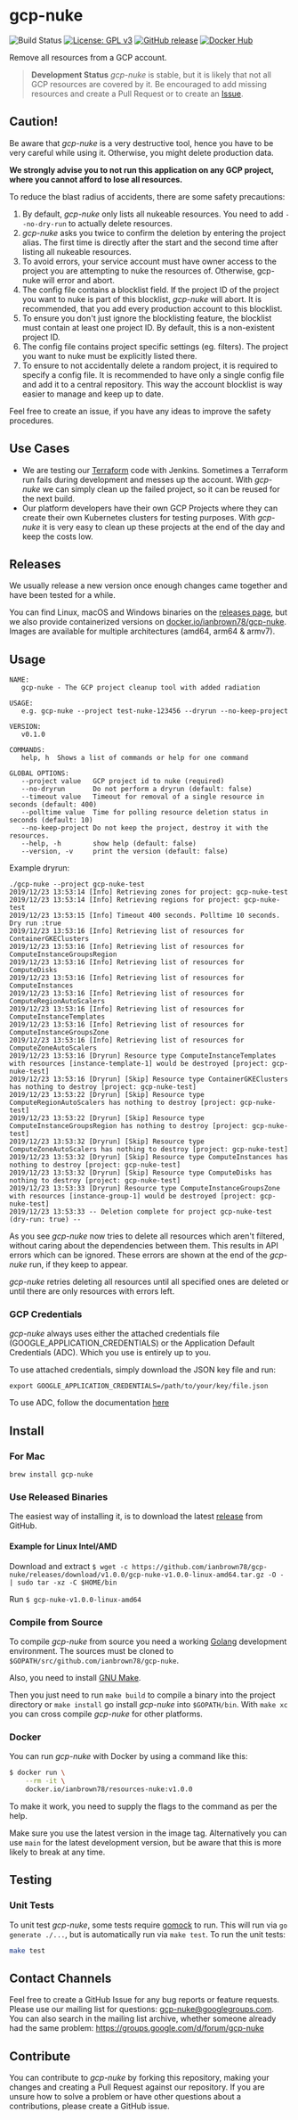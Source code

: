 # gcp-nuke

![Build Status](https://github.com/ianbrown78/gcp-nuke/actions/workflows/Golang%20CI/badge.svg)
[![License: GPL v3](https://img.shields.io/badge/License-GPLv3-blue.svg)](https://github.com/ianbrown78/gcp-nuke/blob/master/LICENSE)
[![GitHub release](https://img.shields.io/github/release/ianbrown78/gcp-nuke.svg)](https://github.com/ianbrown78/gcp-nuke/releases)
[![Docker Hub](https://img.shields.io/docker/pulls/ianbrown78/gcp-nuke)](https://hub.docker.com/repository/docker/ianbrown78/gcp-nuke)

Remove all resources from a GCP account.

> **Development Status** *gcp-nuke* is stable, but it is likely that not all GCP
resources are covered by it. Be encouraged to add missing resources and create
a Pull Request or to create an [Issue](https://github.com/ianbrown78/gcp-nuke/issues/new).

## Caution!

Be aware that *gcp-nuke* is a very destructive tool, hence you have to be very
careful while using it. Otherwise, you might delete production data.

**We strongly advise you to not run this application on any GCP project, where
you cannot afford to lose all resources.**

To reduce the blast radius of accidents, there are some safety precautions:

1. By default, *gcp-nuke* only lists all nukeable resources. You need to add
   `--no-dry-run` to actually delete resources.
2. *gcp-nuke* asks you twice to confirm the deletion by entering the project
   alias. The first time is directly after the start and the second time after
   listing all nukeable resources.
3. To avoid errors, your service account must have owner access to the project
   you are attempting to nuke the resources of. Otherwise, gcp-nuke will error
   and abort.
5. The config file contains a blocklist field. If the project ID of the project
   you want to nuke is part of this blocklist, *gcp-nuke* will abort. It is
   recommended, that you add every production account to this blocklist.
6. To ensure you don't just ignore the blocklisting feature, the blocklist must
   contain at least one project ID. By default, this is a non-existent project ID.
7. The config file contains project specific settings (eg. filters). The
   project you want to nuke must be explicitly listed there.
8. To ensure to not accidentally delete a random project, it is required to
   specify a config file. It is recommended to have only a single config file
   and add it to a central repository. This way the account blocklist is way
   easier to manage and keep up to date.

Feel free to create an issue, if you have any ideas to improve the safety
procedures.


## Use Cases

* We are testing our [Terraform](https://www.terraform.io/) code with Jenkins.
  Sometimes a Terraform run fails during development and messes up the account.
  With *gcp-nuke* we can simply clean up the failed project, so it can be reused
  for the next build.
* Our platform developers have their own GCP Projects where they can create
  their own Kubernetes clusters for testing purposes. With *gcp-nuke* it is
  very easy to clean up these projects at the end of the day and keep the costs
  low.

## Releases

We usually release a new version once enough changes came together and have
been tested for a while.

You can find Linux, macOS and Windows binaries on the
[releases page](https://github.com/ianbrown78/gcp-nuke/releases), but we also
provide containerized versions on [docker.io/ianbrown78/gcp-nuke](https://hub.docker.com/r/ianbrown78/gcp-nuke).  
Images are available for multiple architectures (amd64, arm64 & armv7).


## Usage

```
NAME:
   gcp-nuke - The GCP project cleanup tool with added radiation

USAGE:
   e.g. gcp-nuke --project test-nuke-123456 --dryrun --no-keep-project

VERSION:
   v0.1.0

COMMANDS:
   help, h  Shows a list of commands or help for one command

GLOBAL OPTIONS:
   --project value   GCP project id to nuke (required)
   --no-dryrun       Do not perform a dryrun (default: false)
   --timeout value   Timeout for removal of a single resource in seconds (default: 400)
   --polltime value  Time for polling resource deletion status in seconds (default: 10)
   --no-keep-project Do not keep the project, destroy it with the resources.
   --help, -h        show help (default: false)
   --version, -v     print the version (default: false)
```

Example dryrun:

```buildoutcfg
./gcp-nuke --project gcp-nuke-test
2019/12/23 13:53:14 [Info] Retrieving zones for project: gcp-nuke-test
2019/12/23 13:53:14 [Info] Retrieving regions for project: gcp-nuke-test
2019/12/23 13:53:15 [Info] Timeout 400 seconds. Polltime 10 seconds. Dry run :true
2019/12/23 13:53:16 [Info] Retrieving list of resources for ContainerGKEClusters
2019/12/23 13:53:16 [Info] Retrieving list of resources for ComputeInstanceGroupsRegion
2019/12/23 13:53:16 [Info] Retrieving list of resources for ComputeDisks
2019/12/23 13:53:16 [Info] Retrieving list of resources for ComputeInstances
2019/12/23 13:53:16 [Info] Retrieving list of resources for ComputeRegionAutoScalers
2019/12/23 13:53:16 [Info] Retrieving list of resources for ComputeInstanceTemplates
2019/12/23 13:53:16 [Info] Retrieving list of resources for ComputeInstanceGroupsZone
2019/12/23 13:53:16 [Info] Retrieving list of resources for ComputeZoneAutoScalers
2019/12/23 13:53:16 [Dryrun] Resource type ComputeInstanceTemplates with resources [instance-template-1] would be destroyed [project: gcp-nuke-test]
2019/12/23 13:53:16 [Dryrun] [Skip] Resource type ContainerGKEClusters has nothing to destroy [project: gcp-nuke-test]
2019/12/23 13:53:22 [Dryrun] [Skip] Resource type ComputeRegionAutoScalers has nothing to destroy [project: gcp-nuke-test]
2019/12/23 13:53:22 [Dryrun] [Skip] Resource type ComputeInstanceGroupsRegion has nothing to destroy [project: gcp-nuke-test]
2019/12/23 13:53:32 [Dryrun] [Skip] Resource type ComputeZoneAutoScalers has nothing to destroy [project: gcp-nuke-test]
2019/12/23 13:53:32 [Dryrun] [Skip] Resource type ComputeInstances has nothing to destroy [project: gcp-nuke-test]
2019/12/23 13:53:32 [Dryrun] [Skip] Resource type ComputeDisks has nothing to destroy [project: gcp-nuke-test]
2019/12/23 13:53:33 [Dryrun] Resource type ComputeInstanceGroupsZone with resources [instance-group-1] would be destroyed [project: gcp-nuke-test]
2019/12/23 13:53:33 -- Deletion complete for project gcp-nuke-test (dry-run: true) --
```

As you see *gcp-nuke* now tries to delete all resources which aren't filtered,
without caring about the dependencies between them. This results in API errors
which can be ignored. These errors are shown at the end of the *gcp-nuke* run,
if they keep to appear.

*gcp-nuke* retries deleting all resources until all specified ones are deleted
or until there are only resources with errors left.

### GCP Credentials

*gcp-nuke* always uses either the attached credentials file (GOOGLE_APPLICATION_CREDENTIALS)
or the Application Default Credentials (ADC). Which you use is entirely up to you.

To use attached credentials, simply download the JSON key file and run:
```shell
export GOOGLE_APPLICATION_CREDENTIALS=/path/to/your/key/file.json
```

To use ADC, follow the documentation [here](https://cloud.google.com/docs/authentication/provide-credentials-adc)

## Install

### For Mac
`brew install gcp-nuke`

### Use Released Binaries

The easiest way of installing it, is to download the latest
[release](https://github.com/ianbrown78/gcp-nuke/releases) from GitHub.

#### Example for Linux Intel/AMD

Download and extract
`$ wget -c https://github.com/ianbrown78/gcp-nuke/releases/download/v1.0.0/gcp-nuke-v1.0.0-linux-amd64.tar.gz -O - | sudo tar -xz -C $HOME/bin`

Run
`$ gcp-nuke-v1.0.0-linux-amd64`

### Compile from Source

To compile *gcp-nuke* from source you need a working
[Golang](https://golang.org/doc/install) development environment. The sources
must be cloned to `$GOPATH/src/github.com/ianbrown78/gcp-nuke`.

Also, you need to install [GNU
Make](https://www.gnu.org/software/make/).

Then you just need to run `make build` to compile a binary into the project
directory or `make install` go install *gcp-nuke* into `$GOPATH/bin`. With
`make xc` you can cross compile *gcp-nuke* for other platforms.

### Docker

You can run *gcp-nuke* with Docker by using a command like this:

```bash
$ docker run \
    --rm -it \
    docker.io/ianbrown78/resources-nuke:v1.0.0
```

To make it work, you need to supply the flags to the command as per the help.

Make sure you use the latest version in the image tag. Alternatively you can use
`main` for the latest development version, but be aware that this is more
likely to break at any time.


## Testing

### Unit Tests

To unit test *gcp-nuke*, some tests require [gomock](https://github.com/golang/mock) to run.
This will run via `go generate ./...`, but is automatically run via `make test`.
To run the unit tests:

```bash
make test
```


## Contact Channels

Feel free to create a GitHub Issue for any bug reports or feature requests.
Please use our mailing list for questions: gcp-nuke@googlegroups.com. You can
also search in the mailing list archive, whether someone already had the same
problem: https://groups.google.com/d/forum/gcp-nuke

## Contribute

You can contribute to *gcp-nuke* by forking this repository, making your
changes and creating a Pull Request against our repository. If you are unsure
how to solve a problem or have other questions about a contributions, please
create a GitHub issue.